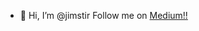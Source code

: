 - 👋 Hi, I’m @jimstir
Follow me on [Medium!!](https://medium.com/@jimstir)

<!---
jimstir/jimstir is a ✨ special ✨ repository because its `README.md` (this file) appears on your GitHub profile.
You can click the Preview link to take a look at your changes.
--->

